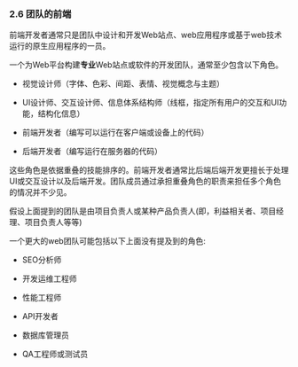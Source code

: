 ### 2.6 团队的前端

前端开发者通常只是团队中设计和开发Web站点、web应用程序或基于web技术运行的原生应用程序的一员。

一个为Web平台构建**专业**Web站点或软件的开发团队，通常至少包含以下角色。

- 视觉设计师（字体、色彩、间距、表情、视觉概念与主题）

- UI设计师、交互设计师、信息体系结构师（线框，指定所有用户的交互和UI功能，结构化信息）

- 前端开发者（编写可以运行在客户端或设备上的代码）

- 后端开发者（编写运行在服务器的代码）

这些角色是依据重叠的技能排序的。前端开发者通常比后端后端开发更擅长于处理UI或交互设计以及后端开发。团队成员通过承担重叠角色的职责来担任多个角色的情况并不少见。

假设上面提到的团队是由项目负责人或某种产品负责人(即，利益相关者、项目经理、项目负责人等等)

一个更大的web团队可能包括以下上面没有提及到的角色:

- SEO分析师

- 开发运维工程师

- 性能工程师

- API开发者

- 数据库管理员

- QA工程师或测试员

